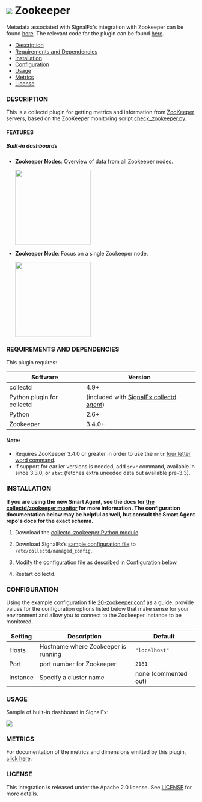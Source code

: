 # ![](https://github.com/signalfx/integrations/blob/master/collectd-zookeeper/img/integrations_zookeeper.png) Zookeeper

Metadata associated with SignalFx's integration with Zookeeper can be found <a target="_blank" href="https://github.com/signalfx/integrations/tree/release/collectd-zookeeper">here</a>. The relevant code for the plugin can be found <a target="_blank" href="https://github.com/signalfx/collectd-zookeeper">here</a>.

- [Description](#description)
- [Requirements and Dependencies](#requirements-and-dependencies)
- [Installation](#installation)
- [Configuration](#configuration)
- [Usage](#usage)
- [Metrics](#metrics)
- [License](#license)

### DESCRIPTION

This is a collectd plugin for getting metrics and information from <a target="_blank" href="http://zookeeper.apache.org">ZooKeeper</a> servers, based on the ZooKeeper monitoring script <a target="_blank" href="https://svn.apache.org/repos/asf/zookeeper/trunk/src/contrib/monitoring/check_zookeeper.py">check_zookeeper.py</a>.

#### FEATURES

##### Built-in dashboards

- **Zookeeper Nodes**: Overview of data from all Zookeeper nodes.

  [<img src='./img/dashboard_zookeeper_nodes.png' width=200px>](./img/dashboard_zookeeper_nodes.png)

- **Zookeeper Node**: Focus on a single Zookeeper node.

  [<img src='./img/dashboard_zookeeper_node.png' width=200px>](./img/dashboard_zookeeper_node.png)  

### REQUIREMENTS AND DEPENDENCIES

This plugin requires:

| Software          | Version        |
|-------------------|----------------|
| collectd          | 4.9+    |
| Python plugin for collectd | (included with [SignalFx collectd agent](https://github.com/signalfx/integrations/tree/master/collectd)[](sfx_link:sfxcollectd)) |
| Python            | 2.6+     |
| Zookeeper         | 3.4.0+   |

#### Note:
 - Requires ZooKeeper 3.4.0 or greater in order to use the `mntr` <a target="_blank" href="http://zookeeper.apache.org/doc/trunk/zookeeperAdmin.html#sc_zkCommands">four letter word command</a>.
 - If support for earlier versions is needed, add `srvr` command, available in since 3.3.0, or `stat` (fetches extra uneeded data but available pre-3.3).


### INSTALLATION

**If you are using the new Smart Agent, see the docs for [the collectd/zookeeper
monitor](https://github.com/signalfx/signalfx-agent/tree/master/docs/monitors/collectd-zookeeper.md)
for more information.  The configuration documentation below may be helpful as
well, but consult the Smart Agent repo's docs for the exact schema.**


1. Download the <a target="_blank" href="https://github.com/signalfx/collectd-zookeeper">collectd-zookeeper Python module</a>.

2. Download SignalFx’s <a target="_blank" href="https://github.com/signalfx/integrations/blob/master/collectd-zookeeper/20-zookeeper.conf">sample configuration file</a> to `/etc/collectd/managed_config`.

3. Modify the configuration file as described in [Configuration](#configuration) below.

4. Restart collectd.

### CONFIGURATION

Using the example configuration file <a target="_blank" href="https://github.com/signalfx/integrations/tree/master/collectd-zookeeper/20-zookeeper.conf">20-zookeeper.conf</a> as a guide, provide values for the configuration options listed below that make sense for your environment and allow you to connect to the Zookeeper instance to be monitored.

| Setting            | Description     | Default|
|--------------------|-----------------|-----------|
|Hosts | Hostname where Zookeeper is running | `"localhost"`|
|Port| port number for Zookeeper  | `2181`|
|Instance | Specify a cluster name | none (commented out)|

### USAGE

Sample of built-in dashboard in SignalFx:

![](././img/dashboard_zookeeper.png)

### METRICS

For documentation of the metrics and dimensions emitted by this plugin, [click here](./docs).

### LICENSE

This integration is released under the Apache 2.0 license. See [LICENSE](./LICENSE) for more details.
